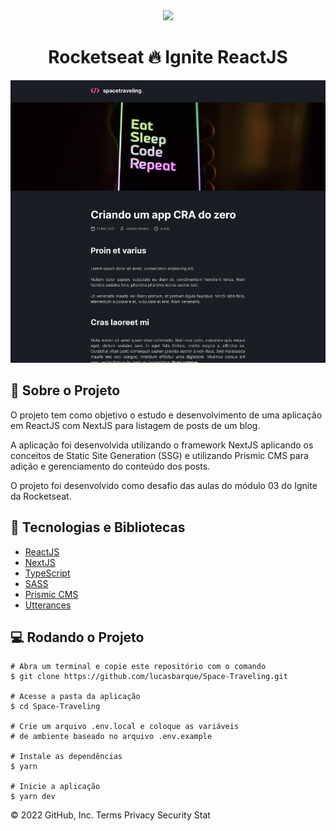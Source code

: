 <!-- Logotipo -->
<div align="center">
  <img src="https://i.ibb.co/vXPnm4F/ignite.png">
</div>

<!-- Title -->
<h1 align="center"> Rocketseat 🔥 Ignite ReactJS </h1>

<!-- Preview -->
<div align="center">
  <img src=".github/preview.png">
</div>

<!-- Sobre o Projeto -->

## 🧐 Sobre o Projeto

O projeto tem como objetivo o estudo e desenvolvimento de uma aplicação em ReactJS com NextJS para listagem de posts de um blog.

A aplicação foi desenvolvida utilizando o framework NextJS aplicando os conceitos de Static Site Generation (SSG) e utilizando Prismic CMS para adição e gerenciamento do conteúdo dos posts.

O projeto foi desenvolvido como desafio das aulas do módulo 03 do Ignite da Rocketseat.

## 🚀 Tecnologias e Bibliotecas

- [ReactJS](https://reactjs.org/)
- [NextJS](https://nextjs.org/)
- [TypeScript](https://www.typescriptlang.org/)
- [SASS](https://sass-lang.com/)
- [Prismic CMS](https://prismic.io/)
- [Utterances](https://utteranc.es/)

## 💻 Rodando o Projeto

```
# Abra um terminal e copie este repositório com o comando
$ git clone https://github.com/lucasbarque/Space-Traveling.git

# Acesse a pasta da aplicação
$ cd Space-Traveling

# Crie um arquivo .env.local e coloque as variáveis
# de ambiente baseado no arquivo .env.example

# Instale as dependências
$ yarn

# Inicie a aplicação
$ yarn dev

```

© 2022 GitHub, Inc.
Terms
Privacy
Security
Stat
